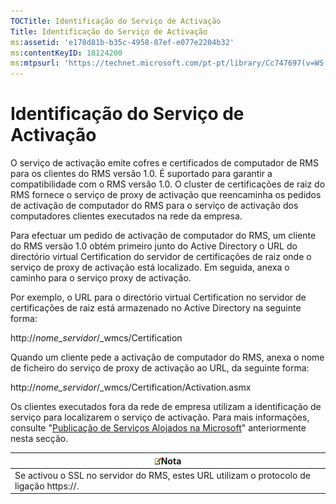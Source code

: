 ```yaml
---
TOCTitle: Identificação do Serviço de Activação
Title: Identificação do Serviço de Activação
ms:assetid: 'e178d81b-b35c-4958-87ef-e077e2204b32'
ms:contentKeyID: 18124200
ms:mtpsurl: 'https://technet.microsoft.com/pt-pt/library/Cc747697(v=WS.10)'
---
```


Identificação do Serviço de Activação
=====================================

O serviço de activação emite cofres e certificados de computador de RMS para os clientes do RMS versão 1.0. É suportado para garantir a compatibilidade com o RMS versão 1.0. O cluster de certificações de raiz do RMS fornece o serviço de proxy de activação que reencaminha os pedidos de activação de computador do RMS para o serviço de activação dos computadores clientes executados na rede da empresa.

Para efectuar um pedido de activação de computador do RMS, um cliente do RMS versão 1.0 obtém primeiro junto do Active Directory o URL do directório virtual Certification do servidor de certificações de raiz onde o serviço de proxy de activação está localizado. Em seguida, anexa o caminho para o serviço proxy de activação.

Por exemplo, o URL para o directório virtual Certification no servidor de certificações de raiz está armazenado no Active Directory na seguinte forma:

http://*nome\_servidor*/\_wmcs/Certification

Quando um cliente pede a activação de computador do RMS, anexa o nome de ficheiro do serviço de proxy de activação ao URL, da seguinte forma:

http://*nome\_servidor*/\_wmcs/Certification/Activation.asmx

Os clientes executados fora da rede de empresa utilizam a identificação de serviço para localizarem o serviço de activação. Para mais informações, consulte "[Publicação de Serviços Alojados na Microsoft](https://technet.microsoft.com/7ee8cb4d-1b46-48be-8a4c-5ff6a458231a)" anteriormente nesta secção.

| ![](/security-updates/images/Cc747697.note(WS.10).gif)Nota                    |
|------------------------------------------------------------------------------------------|
| Se activou o SSL no servidor do RMS, estes URL utilizam o protocolo de ligação https://. |

